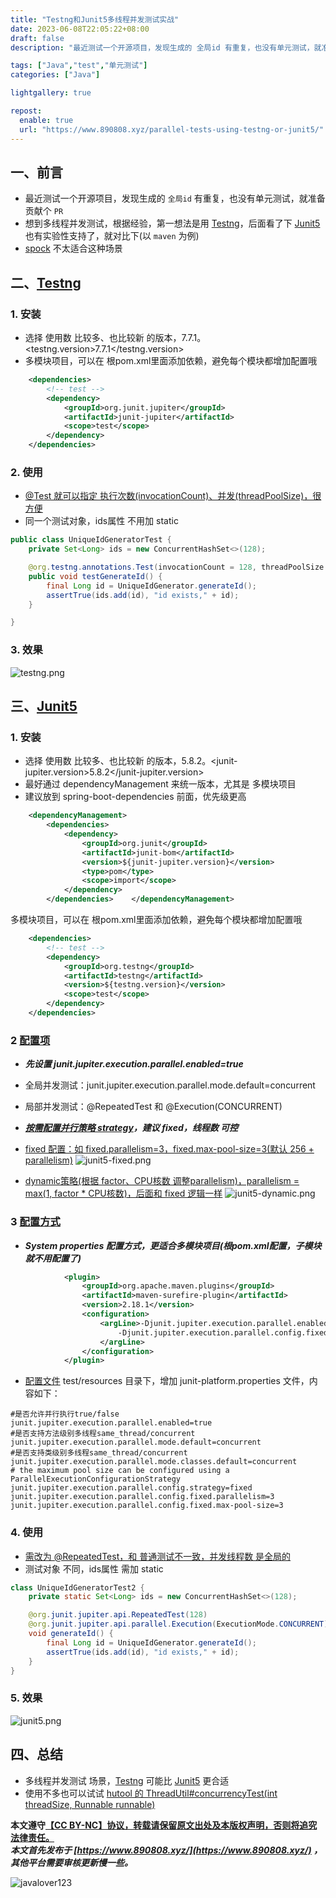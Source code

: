 ```yaml
---
title: "Testng和Junit5多线程并发测试实战"
date: 2023-06-08T22:05:22+08:00
draft: false
description: "最近测试一个开源项目，发现生成的 全局id 有重复，也没有单元测试，就准备贡献个 PR。想到多线程并发测试，根据经验，第一想法是用 Testng，后面看了下 Junit5也有实验性支持了，就对比下(以 maven 为例)"

tags: ["Java","test","单元测试"]
categories: ["Java"]

lightgallery: true

repost:
  enable: true
  url: "https://www.890808.xyz/parallel-tests-using-testng-or-junit5/"
---
```


<!--more-->

## 一、前言
- 最近测试一个开源项目，发现生成的 `全局id` 有重复，也没有单元测试，就准备贡献个 `PR`
- 想到多线程并发测试，根据经验，第一想法是用 [Testng](https://github.com/testng-team/testng)，后面看了下 [Junit5](https://github.com/junit-team/junit5) 也有实验性支持了，就对比下(以 `maven` 为例)
- [spock](https://github.com/spockframework/spock) 不太适合这种场景

## 二、[Testng](https://testng.org/doc/documentation-main.html#parallel-tests)
### 1. 安装
- 选择 使用数 比较多、也比较新 的版本，7.7.1。<testng.version>7.7.1</testng.version>
- 多模块项目，可以在 根pom.xml里面添加依赖，避免每个模块都增加配置哦
```xml
    <dependencies>
        <!-- test -->
        <dependency>
            <groupId>org.junit.jupiter</groupId>
            <artifactId>junit-jupiter</artifactId>
            <scope>test</scope>
        </dependency>
    </dependencies>
```

### 2. 使用
- [@Test 就可以指定 执行次数(invocationCount)、并发(threadPoolSize)，很方便](https://testng.org/doc/documentation-main.html#parallel-tests)
- 同一个测试对象，ids属性 不用加 static
```java
public class UniqueIdGeneratorTest {
    private Set<Long> ids = new ConcurrentHashSet<>(128);

    @org.testng.annotations.Test(invocationCount = 128, threadPoolSize = 3)
    public void testGenerateId() {
        final Long id = UniqueIdGenerator.generateId();
        assertTrue(ids.add(id), "id exists," + id);
    }

}
```

### 3. 效果
![testng.png](https://img.890808.xyz/2023/06/2794bd5249788bc70c764d5ce2cdf152.png)

## 三、[Junit5](https://junit.org/junit5/docs/current/user-guide/#writing-tests-parallel-execution)
### 1. 安装
- 选择 使用数 比较多、也比较新 的版本，5.8.2。<junit-jupiter.version>5.8.2</junit-jupiter.version>
- 最好通过 dependencyManagement 来统一版本，尤其是 多模块项目
- 建议放到 spring-boot-dependencies 前面，优先级更高
```xml
    <dependencyManagement>
        <dependencies>
            <dependency>
                <groupId>org.junit</groupId>
                <artifactId>junit-bom</artifactId>
                <version>${junit-jupiter.version}</version>
                <type>pom</type>
                <scope>import</scope>
            </dependency>
        </dependencies>    </dependencyManagement>
```

多模块项目，可以在 根pom.xml里面添加依赖，避免每个模块都增加配置哦
```xml
    <dependencies>
        <!-- test -->
        <dependency>
            <groupId>org.testng</groupId>
            <artifactId>testng</artifactId>
            <version>${testng.version}</version>
            <scope>test</scope>
        </dependency>
    </dependencies>
```

### 2 [配置项](https://junit.org/junit5/docs/current/user-guide/#writing-tests-parallel-execution-config)
- ***先设置 junit.jupiter.execution.parallel.enabled=true***
- 全局并发测试：junit.jupiter.execution.parallel.mode.default=concurrent
- 局部并发测试：@RepeatedTest 和 @Execution(CONCURRENT)
- ***[按需配置并行策略 strategy](https://junit.org/junit5/docs/current/user-guide/#writing-tests-parallel-execution-config)，建议 fixed，线程数 可控***
- [fixed 配置：如 fixed.parallelism=3，fixed.max-pool-size=3(默认 256 + parallelism)](https://github.com/junit-team/junit5/blob/f58cd419755846f1476e8d15783438de8d7aede4/junit-platform-engine/src/main/java/org/junit/platform/engine/support/hierarchical/DefaultParallelExecutionConfigurationStrategy.java#L44)
![junit5-fixed.png](https://img.890808.xyz/2023/06/422bfec8970a12e6526e40dee50ebed5.png)

- [dynamic策略(根据 factor、CPU核数 调整parallelism)，parallelism = max(1, factor * CPU核数)，后面和 fixed 逻辑一样](https://github.com/junit-team/junit5/blob/f58cd419755846f1476e8d15783438de8d7aede4/junit-platform-engine/src/main/java/org/junit/platform/engine/support/hierarchical/DefaultParallelExecutionConfigurationStrategy.java#L67)
![junit5-dynamic.png](https://img.890808.xyz/2023/06/edd7361ac51d4f17184847b2b152822b.png)

### 3 [配置方式](https://junit.org/junit5/docs/current/user-guide/#writing-tests-parallel-execution-config)
- ***System properties 配置方式，更适合多模块项目(根pom.xml配置，子模块就不用配置了)***
```xml
            <plugin>
                <groupId>org.apache.maven.plugins</groupId>
                <artifactId>maven-surefire-plugin</artifactId>
                <version>2.18.1</version>
                <configuration>
                    <argLine>-Djunit.jupiter.execution.parallel.enabled=true -Djunit.jupiter.execution.parallel.config.strategy=fixed
                        -Djunit.jupiter.execution.parallel.config.fixed.parallelism=3 -Djunit.jupiter.execution.parallel.config.fixed.max-pool-size=3
                    </argLine>
                </configuration>
            </plugin>
```

- [配置文件](https://junit.org/junit5/docs/current/user-guide/#writing-tests-parallel-execution-config)
test/resources 目录下，增加 junit-platform.properties 文件，内容如下：
```
#是否允许并行执行true/false
junit.jupiter.execution.parallel.enabled=true
#是否支持方法级别多线程same_thread/concurrent
junit.jupiter.execution.parallel.mode.default=concurrent
#是否支持类级别多线程same_thread/concurrent
junit.jupiter.execution.parallel.mode.classes.default=concurrent
# the maximum pool size can be configured using a ParallelExecutionConfigurationStrategy
junit.jupiter.execution.parallel.config.strategy=fixed
junit.jupiter.execution.parallel.config.fixed.parallelism=3
junit.jupiter.execution.parallel.config.fixed.max-pool-size=3
```

### 4. 使用
- [需改为 @RepeatedTest，和 普通测试不一致，并发线程数 是全局的](https://junit.org/junit5/docs/current/user-guide/#writing-tests-parallel-execution)
- 测试对象 不同，ids属性 需加 static
```java
class UniqueIdGeneratorTest2 {
    private static Set<Long> ids = new ConcurrentHashSet<>(128);

    @org.junit.jupiter.api.RepeatedTest(128)
    @org.junit.jupiter.api.parallel.Execution(ExecutionMode.CONCURRENT)
    void generateId() {
        final Long id = UniqueIdGenerator.generateId();
        assertTrue(ids.add(id), "id exists," + id);
    }
}
```

### 5. 效果
![junit5.png](https://img.890808.xyz/2023/06/a46900b7e5875b317a68d6798940f916.png)

## 四、总结
- 多线程并发测试 场景，[Testng](https://testng.org/doc/documentation-main.html#parallel-tests) 可能比 [Junit5](https://junit.org/junit5/docs/current/user-guide/#writing-tests-parallel-execution) 更合适
- 使用不多也可以试试 [hutool 的 ThreadUtil#concurrencyTest(int threadSize, Runnable runnable)](https://gitee.com/dromara/hutool/)

**本文遵守[【CC BY-NC】协议，转载请保留原文出处及本版权声明，否则将追究法律责任。](https://creativecommons.org/licenses/by-nc/4.0/)**   
***本文首先发布于 [https://www.890808.xyz/](https://www.890808.xyz/) ，其他平台需要审核更新慢一些。***

![javalover123](https://img.890808.xyz/2023/04/688b88cfd4ed9f6fcd56828b849ce47c.jpg)
